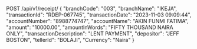 POST /api/v1/receipt/
{
"branchCode": "003",
"branchName": "IKEJA",
"transactionId": "RDEP-067745",
"transactionDate": "2023-11-03 09:09:44",
"accountNumber": "8988774747",
"accountName": "AKIN FUNMI FATIMA",
"amount": "10000.00",
"amountInWords": "FIFTY THOUSAND NAIRA ONLY",
"transactionDescription": "LENT PAYMENT",
"depositor": "JEFF BOSTON",
"tellerId": "BOLAJI",
"Currency": "Naira"
}
